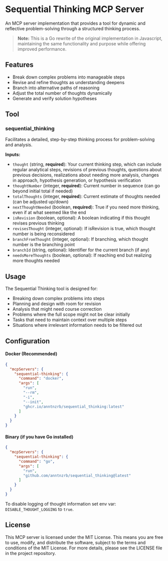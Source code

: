 # Sequential Thinking MCP Server

An MCP server implementation that provides a tool for dynamic and reflective problem-solving through a structured thinking process.

> **Note:** This is a Go rewrite of the original implementation in Javascript, maintaining the same functionality and purpose while offering improved performance.

## Features

- Break down complex problems into manageable steps
- Revise and refine thoughts as understanding deepens
- Branch into alternative paths of reasoning
- Adjust the total number of thoughts dynamically
- Generate and verify solution hypotheses

## Tool

### sequential_thinking

Facilitates a detailed, step-by-step thinking process for problem-solving and analysis.

**Inputs:**
- `thought` (string, **required**): Your current thinking step, which can include regular analytical steps, revisions of previous thoughts, questions about previous decisions, realizations about needing more analysis, changes in approach, hypothesis generation, or hypothesis verification
- `thoughtNumber` (integer, **required**): Current number in sequence (can go beyond initial total if needed)
- `totalThoughts` (integer, **required**): Current estimate of thoughts needed (can be adjusted up/down)
- `nextThoughtNeeded` (boolean, **required**): True if you need more thinking, even if at what seemed like the end
- `isRevision` (boolean, optional): A boolean indicating if this thought revises previous thinking
- `revisesThought` (integer, optional): If isRevision is true, which thought number is being reconsidered
- `branchFromThought` (integer, optional): If branching, which thought number is the branching point
- `branchId` (string, optional): Identifier for the current branch (if any)
- `needsMoreThoughts` (boolean, optional): If reaching end but realizing more thoughts needed

## Usage

The Sequential Thinking tool is designed for:
- Breaking down complex problems into steps
- Planning and design with room for revision
- Analysis that might need course correction
- Problems where the full scope might not be clear initially
- Tasks that need to maintain context over multiple steps
- Situations where irrelevant information needs to be filtered out

## Configuration

#### Docker (Recommended)

```json
{
  "mcpServers": {
    "sequential-thinking": {
      "command": "docker",
      "args": [
        "run",
        "--rm",
        "-i",
        "--init",
        "ghcr.io/anntnzrb/sequential_thinking:latest"
      ]
    }
  }
}
```

#### Binary (if you have Go installed)

```json
{
  "mcpServers": {
    "sequential-thinking": {
      "command": "go",
      "args": [
        "run",
        "github.com/anntnzrb/sequential_thinking@latest"
      ]
    }
  }
}
```

To disable logging of thought information set env var: `DISABLE_THOUGHT_LOGGING` to `true`.

## License

This MCP server is licensed under the MIT License. This means you are free to use, modify, and distribute the software, subject to the terms and conditions of the MIT License. For more details, please see the LICENSE file in the project repository.
